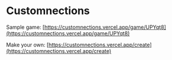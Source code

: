 # Customnections
Sample game: [https://customnections.vercel.app/game/UPYqt8](https://customnections.vercel.app/game/UPYqt8)


Make your own: [https://customnections.vercel.app/create](https://customnections.vercel.app/create)
